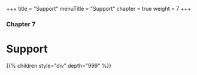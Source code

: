 +++
title = "Support"
menuTitle = "Support"
chapter = true
weight = 7
+++

### Chapter 7

# Support

{{% children style="div" depth="999" %}}
